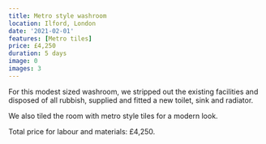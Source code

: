 ```yaml
---
title: Metro style washroom
location: Ilford, London
date: '2021-02-01'
features: [Metro tiles]
price: £4,250
duration: 5 days
image: 0
images: 3
---
```


For this modest sized washroom, we stripped out the existing facilities and disposed of all rubbish, supplied and fitted a new toilet, sink and radiator.

We also tiled the room with metro style tiles for a modern look.

Total price for labour and materials: £4,250.
